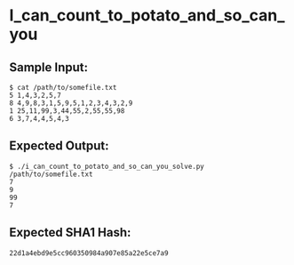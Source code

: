 # I_can_count_to_potato_and_so_can_you

## Sample Input:

```
$ cat /path/to/somefile.txt
5 1,4,3,2,5,7
8 4,9,8,3,1,5,9,5,1,2,3,4,3,2,9
1 25,11,99,3,44,55,2,55,55,98
6 3,7,4,4,5,4,3
```
## Expected Output:

```
$ ./i_can_count_to_potato_and_so_can_you_solve.py /path/to/somefile.txt
7
9
99
7
```
## Expected SHA1 Hash:

```
22d1a4ebd9e5cc960350984a907e85a22e5ce7a9
```
